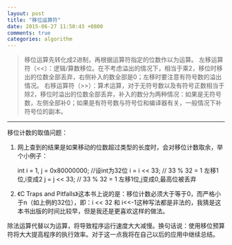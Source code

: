 ```yaml
---
layout: post
title: "移位运算符"
date: 2015-06-27 11:50:43 +0800
comments: true
categories: algorithm
---
```

>移位运算先转化成2进制，再根据运算符指定的位数作以为运算。
左移运算符（<<）：逻辑/算数移位。在不考虑溢出的情况下，相当于乘2，移位时移出的位数全部丢弃，右侧补入的数全部是0；左移时要注意有符号数的溢出情况。
右移运算符（>>）：算术运算，对于无符号数以及有符号正数相当于除2，移位时溢出的位数全部丢弃，补入的数分为两种情况：如果是无符号数，左侧全部补0；如果是有符号数与符号位和编译器有关，一般情况下补符号位的副本。

*****
移位计数的取值问题：

1. 网上查到的结果是如果移动的位数超过类型的长度时，会对移位计数取余，举个小例子：

	  int i = 1, j = 0x80000000; //设int为32位
	  i = i << 33;     // 33 % 32 = 1 左移1位,i变成2
	  j = j << 33;     // 33 % 32 = 1 左移1位,j变成0,最高位被丢弃

2. 《C Traps and Pitfalls》这本书上说的是：移位计数必须大于等于0，而严格小于n（如上例的32位），即：i << 32 和 i<<-1这种写法都是非法的，我猜是这本书出版的时间比较早，但是我还是更喜欢这样的做法。

除法运算代替以为运算，将导致程序运行速度大大减慢。换句话说：使用移位预算符将大大提高程序的执行效率。对于这一点我将在自己以后的应用中继续总结。

